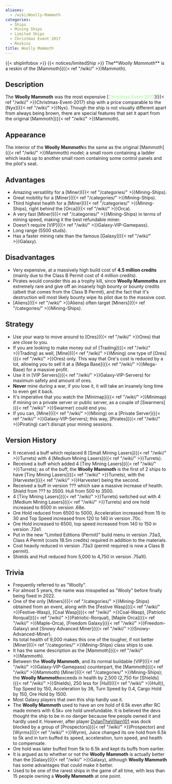 ```yaml
---
aliases:
  - /wiki/Woolly-Mammoth
categories:
  - Ships
  - Mining Ships
  - Limited Ships
  - Christmas Event 2017
  - Reskins
title: Woolly Mammoth
---
```


{{< shipInfobox >}} {{< notices/limitedShip >}} The**_Woolly Mammoth_** is a reskin of the [Mammoth]({{< ref "/wiki/" >}}Mammoth).

## Description

The **Woolly Mammoth** was the most expensive [<span style="color:#8dfc80">Christmas Event 2017</span>]({{< ref "/wiki/" >}}Christmas-Event-2017) ship with a price comparable to the [Nyx]({{< ref "/wiki/" >}}Nyx). Though the ship is not visually different apart from always being brown, there are special features that set it apart from the original [Mammoth]({{< ref "/wiki/" >}}Mammoth).

## Appearance

The interior of the **Woolly Mammoth**is the same as the original [Mammoth]({{< ref "/wiki/" >}}Mammoth) model; a small room containing a ladder which leads up to another small room containing some control panels and the pilot's seat.

## Advantages

- Amazing versatility for a [Miner]({{< ref "/categories/" >}}Mining-Ships).
- Great mobility for a [Miner]({{< ref "/categories/" >}}Mining-Ships).
- Third highest health for a [Miner]({{< ref "/categories/" >}}Mining-Ships), right behind the [Orca]({{< ref "/wiki/" >}}Orca).
- A very fast [Miner]({{< ref "/categories/" >}}Mining-Ships) in terms of mining speed, making it the best refundable miner.
- Doesn't require [VIP]({{< ref "/wiki/" >}}Galaxy-VIP-Gamepass).
- Long range (5500 studs).
- Has a faster mining rate than the famous [Galaxy]({{< ref "/wiki/" >}}Galaxy).

## Disadvantages

- Very expensive, at a massively high build cost of **4.5 million credits** (mainly due to the Class B Permit cost of 4 million credits).
- Pirates would consider this as a trophy kill, since **Woolly Mammoths** are extremely rare and give off an insanely high bounty or bounty credits (albeit that comes from the Class B Permit), and the fact that it's destruction will most likely bounty wipe its pilot due to the massive cost.
- [Aliens]({{< ref "/wiki/" >}}Aliens) often target [Miners]({{< ref "/categories/" >}}Mining-Ships).

## Strategy

- Use your warp to move around to [Ores]({{< ref "/wiki/" >}}Ores) that are close to you.
- If you are looking to make money out of [Trading]({{< ref "/wiki/" >}}Trading) as well, [Mine]({{< ref "/wiki/" >}}Mining) one type of [Ores]({{< ref "/wiki/" >}}Ores) only. This way that Ore's cost is reduced by a lot, allowing you to sell it at a [Mega Base]({{< ref "/wiki/" >}}Mega-Base) for a massive profit.
- Use it in [VIP Servers]({{< ref "/wiki/" >}}Galaxy-VIP-Servers) for maximum safety and amount of ores.
- **Never** mine during a war, if you lose it, it will take an insanely long time to even get it back.
- It's imperative that you watch the [Minimap]({{< ref "/wiki/" >}}Minimap) if mining on a private server or public server, as a couple of [Swarmers]({{< ref "/wiki/" >}}Swarmer) could end you.
- If you can, [Mine]({{< ref "/wiki/" >}}Mining) on a [Private Server]({{< ref "/wiki/" >}}Galaxy-VIP-Servers); this way, [Pirates]({{< ref "/wiki/" >}}Pirating) can't disrupt your mining sessions.

## Version History

- It received a buff which replaced 8 [Small Mining Lasers]({{< ref "/wiki/" >}}Turrets) with 4 [Medium Mining Lasers]({{< ref "/wiki/" >}}Turrets).
- Received a buff which added 4 [Tiny Mining Lasers]({{< ref "/wiki/" >}}Turrets); as of the buff, the **Woolly Mammoth** is the first of 2 ships to have [Tiny Mining Lasers]({{< ref "/wiki/" >}}Turrets), with the [Harvester]({{< ref "/wiki/" >}}Harvester) being the second.
- Received a buff in version ??? which saw a massive increase of health. Shield from ??? to 3500. Hull from 500 to 3500.
- 4 [Tiny Mining Lasers]({{< ref "/wiki/" >}}Turrets) switched out with 4 [Medium Mining Lasers]({{< ref "/wiki/" >}}Turrets) and ore hold increased to 6500 in version .68e.
- Ore Hold reduced from 6500 to 5000, Acceleration increased from 15 to 30 and Top Speed increased from 120 to 140 in version .70c.
- Ore Hold increased to 6500, top speed increased from 140 to 150 in version .72e1.
- Put in the new "Limited Editions (Permit)" build menu in version .73a3, Class A Permit (costs 18.5m credits) required in addition to the materials.
- Cost heavily reduced in version .73a3 (permit required is now a Class B permit).
- Shields and Hull reduced from 5,000 to 4,750 in version .75a10.

## Trivia

- Frequently referred to as "Woolly".
- For almost 5 years, the name was misspelled as "Wooly" before finally being fixed in 2022.
- One of the only [Miners]({{< ref "/categories/" >}}Mining-Ships) obtained from an event, along with the [Festive Wasp]({{< ref "/wiki/" >}}Festive-Wasp), [Coal Wasp]({{< ref "/wiki/" >}}Coal-Wasp), [Patriotic Rorqual]({{< ref "/wiki/" >}}Patriotic-Rorqual), [Maple Orca]({{< ref "/wiki/" >}}Maple-Orca), [Freedom Galaxy]({{< ref "/wiki/" >}}Freedom-Galaxy) and [Snowy Advanced Miner]({{< ref "/wiki/" >}}Snowy-Advanced-Miner).
- Its total health of 9,000 makes this one of the tougher, if not better [Miner]({{< ref "/categories/" >}}Mining-Ships) class ships to use.
- It has the same description as the [Mammoth]({{< ref "/wiki/" >}}Mammoth).
- Between the **Woolly Mammoth**, and its normal buildable [VIP]({{< ref "/wiki/" >}}Galaxy-VIP-Gamepass) counterpart, the [Mammoth]({{< ref "/wiki/" >}}Mammoth) [Miner]({{< ref "/categories/" >}}Mining-Ships); the **Woolly Mammoth**exceeds in health by 2,500 (2,750 for [Shields]({{< ref "/wiki/" >}}Shields), 250 less for [Hull]({{< ref "/wiki/" >}}Hull)), Top Speed by 150, Acceleration by 38, Turn Speed by 0.4, Cargo Hold by 150, Ore Hold by 1500.
- Most Galaxy players that own this ship hardly use it.
- The **Woolly Mammoth** used to have an ore hold of 6.5k even after RC made miners with 6.5k+ ore hold unrefundable. It is believed the devs thought the ship to be in no danger because few people owned it and hardly used it. However, after player [DylanTheVillain101](https://www.roblox.com/users/194352515/profile) was dock blocked by a group of [Prospectors]({{< ref "/wiki/" >}}Prospector) and [Wyrms]({{< ref "/wiki/" >}}Wyrm), Juice changed its ore hold from 6.5k to 5k and in turn buffed its speed, acceleration, turn speed, and health to compensate.
- Ore hold was later buffed from 5k to 6.5k and kept its buffs from earlier.
- It is argued as to whether or not the **Woolly Mammoth** is actually better than the [Galaxy]({{< ref "/wiki/" >}}Galaxy), although **Woolly Mammoth** has some advantages that could make it better.
- Used to be one of the rarest ships in the game of all time, with less than 15 people owning a **Woolly Mammoth** at one point.
